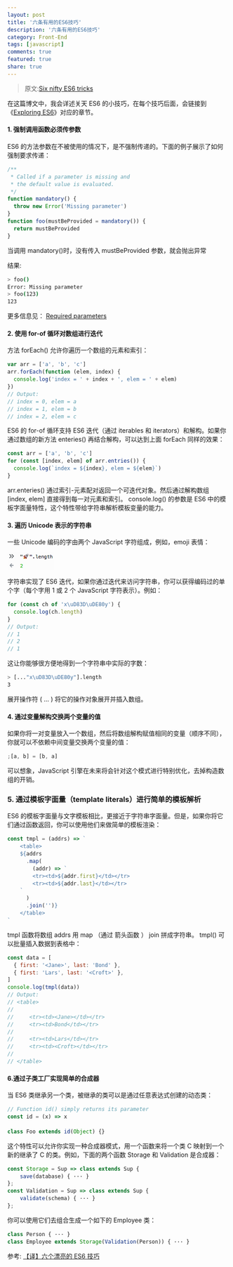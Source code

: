 ```yaml
---
layout: post
title: '六条有用的ES6技巧'
description: '六条有用的ES6技巧'
category: Front-End
tags: [javascript]
comments: true
featured: true
share: true
---
```


> 原文:[Six nifty ES6 tricks](http://www.2ality.com/2016/05/six-nifty-es6-tricks.html)

在这篇博文中，我会详述关天 ES6 的小技巧，在每个技巧后面，会链接到 《[Exploring ES6](http://exploringjs.com/es6/)》对应的章节。

#### 1. 强制调用函数必须传参数

ES6 的方法参数在不被使用的情况下，是不强制传递的。下面的例子展示了如何强制要求传递：

```javascript
/**
 * Called if a parameter is missing and
 * the default value is evaluated.
 */
function mandatory() {
  throw new Error('Missing parameter')
}
function foo(mustBeProvided = mandatory()) {
  return mustBeProvided
}
```

当调用 mandatory()时，没有传入 mustBeProvided 参数，就会抛出异常

结果:

```bash
> foo()
Error: Missing parameter
> foo(123)
123
```

更多信息见： [Required parameters](http://exploringjs.com/es6/ch_parameter-handling.html#_required-parameters)

#### 2. 使用 for-of 循环对数组进行迭代

方法 forEach() 允许你遍历一个数组的元素和索引：

```javascript
var arr = ['a', 'b', 'c']
arr.forEach(function (elem, index) {
  console.log('index = ' + index + ', elem = ' + elem)
})
// Output:
// index = 0, elem = a
// index = 1, elem = b
// index = 2, elem = c
```

ES6 的 for-of 循环支持 ES6 迭代（通过 iterables 和 iterators）和解构。如果你通过数组的新方法 enteries() 再结合解构，可以达到上面 forEach 同样的效果：

```javascript
const arr = ['a', 'b', 'c']
for (const [index, elem] of arr.entries()) {
  console.log(`index = ${index}, elem = ${elem}`)
}
```

arr.enteries() 通过索引-元素配对返回一个可迭代对象。然后通过解构数组 [index, elem] 直接得到每一对元素和索引。 console.log() 的参数是 ES6 中的模板字面量特性，这个特性带给字符串解析模板变量的能力。

#### 3. 遍历 Unicode 表示的字符串

一些 Unicode 编码的字由两个 JavaScript 字符组成，例如，emoji 表情：

![Unicode](/images/post/mqiQfma.png)

字符串实现了 ES6 迭代，如果你通过迭代来访问字符串，你可以获得编码过的单个字（每个字用 1 或 2 个 JavaScript 字符表示）。例如：

```javascript
for (const ch of 'x\uD83D\uDE80y') {
  console.log(ch.length)
}
// Output:
// 1
// 2
// 1
```

这让你能够很方便地得到一个字符串中实际的字数：

```bash
> [..."x\uD83D\uDE80y"].length
3
```

展开操作符 ( ... ) 将它的操作对象展开并插入数组。

#### 4. 通过变量解构交换两个变量的值

如果你将一对变量放入一个数组，然后将数组解构赋值相同的变量（顺序不同），你就可以不依赖中间变量交换两个变量的值：

```javascript
;[a, b] = [b, a]
```

可以想象，JavaScript 引擎在未来将会针对这个模式进行特别优化，去掉构造数组的开销。

### 5. 通过模板字面量（template literals）进行简单的模板解析

ES6 的模板字面量与文字模板相比，更接近于字符串字面量。但是，如果你将它们通过函数返回，你可以使用他们来做简单的模板渲染：

```javascript
const tmpl = (addrs) => `
    <table>
    ${addrs
      .map(
        (addr) => `
        <tr><td>${addr.first}</td></tr>
        <tr><td>${addr.last}</td></tr>
    `
      )
      .join('')}
    </table>
`
```

tmpl 函数将数组 addrs 用 map （通过 箭头函数 ） join 拼成字符串。 tmpl() 可以批量插入数据到表格中：

```javascript
const data = [
  { first: '<Jane>', last: 'Bond' },
  { first: 'Lars', last: '<Croft>' },
]
console.log(tmpl(data))
// Output:
// <table>
//
//     <tr><td><Jane></td></tr>
//     <tr><td>Bond</td></tr>
//
//     <tr><td>Lars</td></tr>
//     <tr><td><Croft></td></tr>
//
// </table>
```

#### 6.通过子类工厂实现简单的合成器

当 ES6 类继承另一个类，被继承的类可以是通过任意表达式创建的动态类：

```javascript
// Function id() simply returns its parameter
const id = (x) => x

class Foo extends id(Object) {}
```

这个特性可以允许你实现一种合成器模式，用一个函数来将一个类 C 映射到一个新的继承了 C 的类。例如，下面的两个函数 Storage 和 Validation 是合成器：

```javascript
const Storage = Sup => class extends Sup {
    save(database) { ··· }
};
const Validation = Sup => class extends Sup {
    validate(schema) { ··· }
};
```

你可以使用它们去组合生成一个如下的 Employee 类：

```javascript
class Person { ··· }
class Employee extends Storage(Validation(Person)) { ··· }
```

参考: [【译】六个漂亮的 ES6 技巧](http://www.zcfy.cc/article/346)

